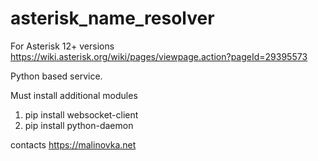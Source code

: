 # asterisk_name_resolver
For Asterisk 12+ versions
https://wiki.asterisk.org/wiki/pages/viewpage.action?pageId=29395573

Python based service.

Must install additional modules
  1. pip install websocket-client
  2. pip install python-daemon

contacts https://malinovka.net

